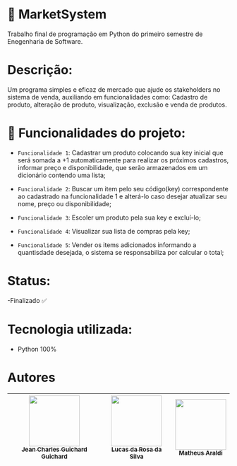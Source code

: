 # :briefcase: MarketSystem
Trabalho final de programação em Python do primeiro semestre de Enegenharia de Software.

# Descrição:

Um programa simples e eficaz de mercado que ajude os stakeholders no sistema de venda, auxiliando em funcionalidades como: Cadastro de produto, alteração de produto, visualização, exclusão e venda de produtos.

# :hammer: Funcionalidades do projeto:

- `Funcionalidade 1`: Cadastrar um produto colocando sua key inicial que será somada a +1 automaticamente para realizar os próximos cadastros, informar preço e disponibilidade, que serão armazenados em um dicionário contendo uma lista;
  
- `Funcionalidade 2`: Buscar um item pelo seu código(key) correspondente ao cadastrado na funcionalidade 1 e alterá-lo caso desejar atualizar seu nome, preço ou disponibilidade;
  
- `Funcionalidade 3`: Escoler um produto pela sua key e excluí-lo;
  
- `Funcionalidade 4`: Visualizar sua lista de compras pela key;
  
- `Funcionalidade 5`: Vender os items adicionados informando a quantisdade desejada, o sistema se responsabiliza por calcular o total;

# Status: 
-Finalizado :white_check_mark:

# Tecnologia utilizada: 
- Python 100%

# Autores

| [<img src="https://avatars.githubusercontent.com/u/130867213?v=4" width=115><br><sub>Jean Charles Guichard Guichard</sub>](https://github.com/Guichardx2) |  [<img src="https://avatars.githubusercontent.com/u/97752019?v=4" width=115><br><sub>Lucas da Rosa da Silva</sub>](https://github.com/Lorrust) |  [<img src="https://avatars.githubusercontent.com/u/93194282?v=4" width=115><br><sub>Matheus Araldi</sub>](https://github.com/Araldi42) |
| :---: | :---: | :---: |
